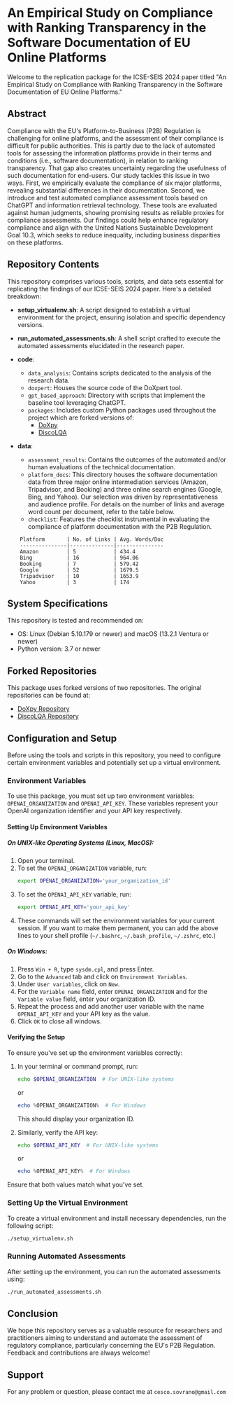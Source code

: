 # An Empirical Study on Compliance with Ranking Transparency in the Software Documentation of EU Online Platforms

Welcome to the replication package for the ICSE-SEIS 2024 paper titled "An Empirical Study on Compliance with Ranking Transparency in the Software Documentation of EU Online Platforms."

## Abstract

Compliance with the EU's Platform-to-Business (P2B) Regulation is challenging for online platforms, and the assessment of their compliance is difficult for public authorities. This is partly due to the lack of automated tools for assessing the information platforms provide in their terms and conditions (i.e., software documentation), in relation to ranking transparency. That gap also creates uncertainty regarding the usefulness of such documentation for end-users. Our study tackles this issue in two ways. First, we empirically evaluate the compliance of six major platforms, revealing substantial differences in their documentation. Second, we introduce and test automated compliance assessment tools based on ChatGPT and information retrieval technology. These tools are evaluated against human judgments, showing promising results as reliable proxies for compliance assessments. Our findings could help enhance regulatory compliance and align with the United Nations Sustainable Development Goal 10.3, which seeks to reduce inequality, including business disparities on these platforms.

## Repository Contents

This repository comprises various tools, scripts, and data sets essential for replicating the findings of our ICSE-SEIS 2024 paper. Here's a detailed breakdown:

- **setup_virtualenv.sh**: A script designed to establish a virtual environment for the project, ensuring isolation and specific dependency versions.
  
- **run_automated_assessments.sh**: A shell script crafted to execute the automated assessments elucidated in the research paper.

- **code**:
  - `data_analysis`: Contains scripts dedicated to the analysis of the research data.
  - `doxpert`: Houses the source code of the DoXpert tool.
  - `gpt_based_approach`: Directory with scripts that implement the baseline tool leveraging ChatGPT.
  - `packages`: Includes custom Python packages used throughout the project which are forked versions of:
    - [DoXpy](https://github.com/Francesco-Sovrano/DoXpy)
    - [DiscoLQA](https://github.com/Francesco-Sovrano/DiscoLQA)
  
- **data**:
  - `assessment_results`: Contains the outcomes of the automated and/or human evaluations of the technical documentation.
  - `platform_docs`: This directory houses the software documentation data from three major online intermediation services (Amazon, Tripadvisor, and Booking) and three online search engines (Google, Bing, and Yahoo). Our selection was driven by representativeness and audience profile. For details on the number of links and average word count per document, refer to the table below.
  - `checklist`: Features the checklist instrumental in evaluating the compliance of platform documentation with the P2B Regulation.

```
    Platform       | No. of Links | Avg. Words/Doc 
    ---------------|--------------|---------------
    Amazon         | 5            | 434.4
    Bing           | 16           | 964.06
    Booking        | 7            | 579.42
    Google         | 52           | 1679.5
    Tripadvisor    | 10           | 1653.9
    Yahoo          | 3            | 174
```

## System Specifications

This repository is tested and recommended on:

- OS: Linux (Debian 5.10.179 or newer) and macOS (13.2.1 Ventura or newer)
- Python version: 3.7 or newer

## Forked Repositories

This package uses forked versions of two repositories. The original repositories can be found at:
- [DoXpy Repository](https://github.com/Francesco-Sovrano/DoXpy)
- [DiscoLQA Repository](https://github.com/Francesco-Sovrano/DiscoLQA)

## Configuration and Setup

Before using the tools and scripts in this repository, you need to configure certain environment variables and potentially set up a virtual environment.

### Environment Variables

To use this package, you must set up two environment variables: `OPENAI_ORGANIZATION` and `OPENAI_API_KEY`. These variables represent your OpenAI organization identifier and your API key respectively.

#### Setting Up Environment Variables

##### On UNIX-like Operating Systems (Linux, MacOS):

1. Open your terminal.
2. To set the `OPENAI_ORGANIZATION` variable, run:
   ```bash
   export OPENAI_ORGANIZATION='your_organization_id'
   ```
3. To set the `OPENAI_API_KEY` variable, run:
   ```bash
   export OPENAI_API_KEY='your_api_key'
   ```
4. These commands will set the environment variables for your current session. If you want to make them permanent, you can add the above lines to your shell profile (`~/.bashrc`, `~/.bash_profile`, `~/.zshrc`, etc.)

##### On Windows:

1. Press `Win + R`, type `sysdm.cpl`, and press Enter.
2. Go to the `Advanced` tab and click on `Environment Variables`.
3. Under `User variables`, click on `New`.
4. For the `Variable name` field, enter `OPENAI_ORGANIZATION` and for the `Variable value` field, enter your organization ID.
5. Repeat the process and add another user variable with the name `OPENAI_API_KEY` and your API key as the value.
6. Click `OK` to close all windows.

#### Verifying the Setup

To ensure you've set up the environment variables correctly:

1. In your terminal or command prompt, run:
   ```bash
   echo $OPENAI_ORGANIZATION  # For UNIX-like systems
   ```
   or
   ```powershell
   echo %OPENAI_ORGANIZATION%  # For Windows
   ```
   This should display your organization ID.
   
2. Similarly, verify the API key:
   ```bash
   echo $OPENAI_API_KEY  # For UNIX-like systems
   ```
   or
   ```powershell
   echo %OPENAI_API_KEY%  # For Windows
   ```

Ensure that both values match what you've set.

### Setting Up the Virtual Environment

To create a virtual environment and install necessary dependencies, run the following script:

```bash
./setup_virtualenv.sh
```

### Running Automated Assessments

After setting up the environment, you can run the automated assessments using:

```bash
./run_automated_assessments.sh
```

## Conclusion

We hope this repository serves as a valuable resource for researchers and practitioners aiming to understand and automate the assessment of regulatory compliance, particularly concerning the EU's P2B Regulation. Feedback and contributions are always welcome!

## Support

For any problem or question, please contact me at `cesco.sovrano@gmail.com`